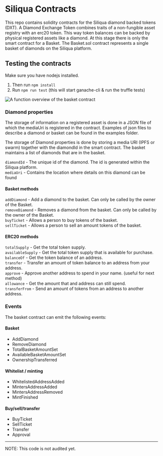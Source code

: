 # Siliqua Contracts
This repo contains solidity contracts for the Siliqua diamond backed tokens (DXT). A Diamond Exchange Token combines traits of a non-fungible asset registry with an erc20 token. This way token balances can be backed by physical registered assets like a diamond. At this stage there is only the smart contract for a Basket. The Basket.sol contract represents a single basket of diamonds on the Siliqua platform.

## Testing the contracts
Make sure you have nodejs installed.
1. Then run `npm install`
2. Run `npm run test` (this will start ganache-cli & run the truffle tests)

![A function overview of the basket contract](https://github.com/SiliquaDiamondCapital/siliqua-contracts/blob/master/images/smart_contract.png)

### Diamond properties
The storage of information on a registered asset is done in a JSON file of which the mediaUri is registered in the contract. Examples of json files to describe a diamond or basket can be found in the examples folder.

The storage of Diamond properties is done by storing a media URI (IPFS or swarm) together with the diamondId in the smart contract. The basket maintains a list of diamonds that are in the basket.

`diamondId` - The unique id of the diamond. The id is generated within the Siliqua platform.  
`mediaUri` - Contains the location where details on this diamond can be found

#### Basket methods
`addDiamond` - Add a diamond to the basket. Can only be called by the owner of the Basket.  
`removeDiamond` - Removes a diamond from the basket. Can only be called by the owner of the Basket.  
`buyTicket` - Allows a person to buy tokens of the basket.  
`sellTicket` - Allows a person to sell an amount tokens of the basket.  

#### ERC20 methods
`totalSupply` - Get the total token supply.  
`availableSupply` - Get the total token supply that is available for purchase.  
`balanceOf` - Get the token balance of an address.  
`transfer` - Transfer an amount of token balance to an address from your address.  
`approve` - Approve another address to spend in your name. (useful for next method)  
`allowance` - Get the amount that and address can still spend.  
`transferFrom` - Send an amount of tokens from an address to another address.

### Events
The basket contract can emit the following events:

#### Basket
- AddDiamond
- RemoveDiamond
- TotalBasketAmountSet
- AvailableBasketAmountSet
- OwnershipTransferred

#### Whitelist / minting
- WhitelistedAddressAdded
- MintersAddressAdded
- MintersAddressRemoved
- MintFinished

#### Buy/sell/transfer
- BuyTicket
- SellTicket
- Transfer
- Approval

---
NOTE: This code is not audited yet.
